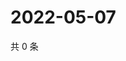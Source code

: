 # 2022-05-07

共 0 条

<!-- BEGIN WEIBO -->
<!-- 最后更新时间 Sat May 07 2022 10:38:48 GMT+0800 (China Standard Time) -->

<!-- END WEIBO -->
